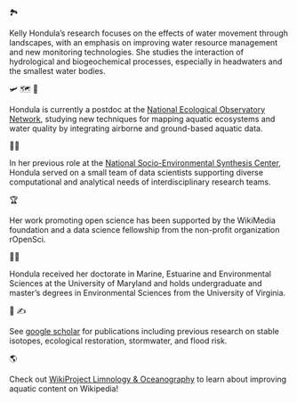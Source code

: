 🏞️

Kelly Hondula’s research focuses on the effects of water movement through landscapes, with an emphasis on improving water resource management and new monitoring technologies. She studies the interaction of hydrological and biogeochemical processes, especially in headwaters and the smallest water bodies.

🛩 🗺 🔬 

Hondula is currently a postdoc at the [National Ecological Observatory Network](https://www.neonscience.org/), studying new techniques for mapping aquatic ecosystems and water quality by integrating airborne and ground-based aquatic data. 

👩‍💻 

In her previous role at the [National Socio-Environmental Synthesis Center](https://www.SESYNC.org/), Hondula served on a small team of data scientists supporting diverse computational and analytical needs of interdisciplinary research teams. 

🏆

Her work promoting open science has been supported by the WikiMedia foundation and a data science fellowship from the non-profit organization rOpenSci. 

👩‍🎓

Hondula received her doctorate in Marine, Estuarine and Environmental Sciences at the University of Maryland and holds undergraduate and master’s degrees in Environmental Sciences from the University of Virginia. 

📰 ✍️

See [google scholar](https://scholar.google.com/citations?user=Xdhvu9QAAAAJ) for publications including previous research on stable isotopes, ecological restoration, stormwater, and flood risk. 

🌎

Check out [WikiProject Limnology & Oceanography](https://twitter.com/WikiProjectLO) to learn about improving aquatic content on Wikipedia!


